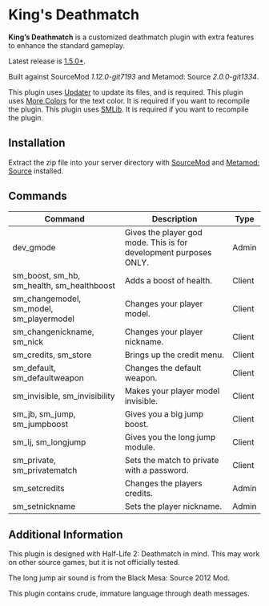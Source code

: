 # King's Deathmatch

**King’s Deathmatch** is a customized deathmatch plugin with extra features to enhance the standard gameplay.

Latest release is [1.5.0*](https://github.com/rockzehh/kingsdeathmatch/releases/tag/1.5.0).

Built against SourceMod *1.12.0-git7193* and Metamod: Source *2.0.0-git1334*.

This plugin uses [Updater](https://forums.alliedmods.net/showthread.php?t=169095) to update its files, and is required.
This plugin uses [More Colors](https://forums.alliedmods.net/showthread.php?t=185016) for the text color. It is required if you want to recompile the plugin.
This plugin uses [SMLib](https://github.com/bcserv/smlib/tree/transitional_syntax). It is required if you want to recompile the plugin.

## Installation

Extract the zip file into your server directory with [SourceMod](https://www.sourcemod.net/) and [Metamod: Source](https://www.sourcemm.net/) installed.

## Commands
Command | Description | Type
--- | --- | ---
dev_gmode|Gives the player god mode. This is for development purposes ONLY.|Admin
sm_boost, sm_hb, sm_health, sm_healthboost|Adds a boost of health.|Client
sm_changemodel, sm_model, sm_playermodel|Changes your player model.|Client
sm_changenickname, sm_nick|Changes your player nickname.|Client
sm_credits, sm_store|Brings up the credit menu.|Client
sm_default, sm_defaultweapon|Changes the default weapon.|Client
sm_invisible, sm_invisibility|Makes your player model invisible.|Client
sm_jb, sm_jump, sm_jumpboost|Gives you a big jump boost.|Client
sm_lj, sm_longjump|Gives you the long jump module.|Client
sm_private, sm_privatematch|Sets the match to private with a password.|Client
sm_setcredits|Changes the players credits.|Admin
sm_setnickname|Sets the player nickname.|Admin

## Additional Information
This plugin is designed with Half-Life 2: Deathmatch in mind. This may work on other source games, but it is not officially tested.

The long jump air sound is from the Black Mesa: Source 2012 Mod.

This plugin contains crude, immature language through death messages.
